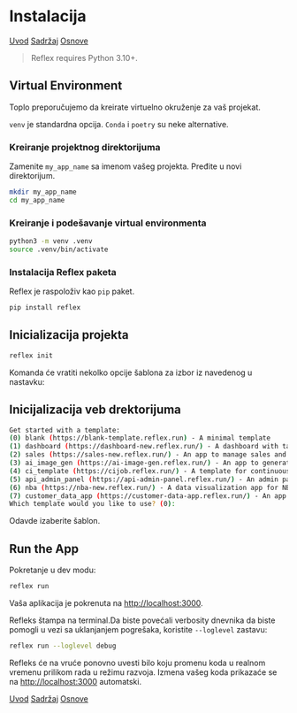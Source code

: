 
# Instalacija

[Uvod](01_uvod.md) [Sadržaj](00_sadrzaj.md) [Osnove](03_basic.md)

> Reflex requires Python 3.10+.

## Virtual Environment

Toplo preporučujemo da kreirate virtuelno okruženje za vaš projekat.

`venv` je standardna opcija. `Conda` i `poetry` su neke alternative.

### Kreiranje projektnog direktorijuma

Zamenite `my_app_name` sa imenom vašeg projekta. Pređite u novi direktorijum.

```sh
mkdir my_app_name
cd my_app_name
```

### Kreiranje i podešavanje virtual environmenta

```sh
python3 -m venv .venv
source .venv/bin/activate
```

### Instalacija Reflex paketa

Reflex je raspoloživ kao `pip` paket.

```sh
pip install reflex
```

## Inicializacija projekta

```sh
reflex init
```

Komanda će vratiti nekolko opcije šablona za izbor iz navedenog u nastavku:

## Inicijalizacija veb drektorijuma

```sh
Get started with a template:
(0) blank (https://blank-template.reflex.run) - A minimal template
(1) dashboard (https://dashboard-new.reflex.run/) - A dashboard with tables and graphs
(2) sales (https://sales-new.reflex.run/) - An app to manage sales and customers
(3) ai_image_gen (https://ai-image-gen.reflex.run/) - An app to generate images using AI
(4) ci_template (https://cijob.reflex.run/) - A template for continuous integration
(5) api_admin_panel (https://api-admin-panel.reflex.run/) - An admin panel for an api.
(6) nba (https://nba-new.reflex.run/) - A data visualization app for NBA data.
(7) customer_data_app (https://customer-data-app.reflex.run/) - An app to manage customer data.
Which template would you like to use? (0): 
```

Odavde izaberite šablon.

## Run the App

Pokretanje u dev modu:

```sh
reflex run
```

Vaša aplikacija je pokrenuta na <http://localhost:3000>.

Refleks štampa na terminal.Da biste povećali verbosity dnevnika da biste pomogli u vezi sa uklanjanjem pogrešaka, koristite `--loglevel` zastavu:

```sh
reflex run --loglevel debug
```

Refleks će na vruće ponovno uvesti bilo koju promenu koda u realnom vremenu prilikom rada u režimu razvoja. Izmena vašeg koda prikazaće se na <http://localhost:3000> automatski.

[Uvod](01_uvod.md) [Sadržaj](00_sadrzaj.md) [Osnove](03_basic.md)
